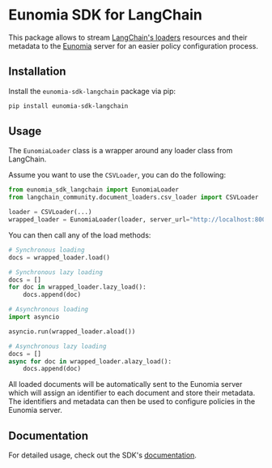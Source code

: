 # Eunomia SDK for LangChain

This package allows to stream [LangChain's loaders][langchain-loaders-docs] resources and their metadata to the [Eunomia][eunomia-github] server for an easier policy configuration process.

## Installation

Install the `eunomia-sdk-langchain` package via pip:

```bash
pip install eunomia-sdk-langchain
```

## Usage

The `EunomiaLoader` class is a wrapper around any loader class from LangChain.

Assume you want to use the `CSVLoader`, you can do the following:

```python
from eunomia_sdk_langchain import EunomiaLoader
from langchain_community.document_loaders.csv_loader import CSVLoader

loader = CSVLoader(...)
wrapped_loader = EunomiaLoader(loader, server_url="http://localhost:8000")
```

You can then call any of the load methods:

```python
# Synchronous loading
docs = wrapped_loader.load()

# Synchronous lazy loading
docs = []
for doc in wrapped_loader.lazy_load():
    docs.append(doc)

# Asynchronous loading
import asyncio

asyncio.run(wrapped_loader.aload())

# Asynchronous lazy loading
docs = []
async for doc in wrapped_loader.alazy_load():
    docs.append(doc)
```

All loaded documents will be automatically sent to the Eunomia server which will assign an identifier to each document and store their metadata. The identifiers and metadata can then be used to configure policies in the Eunomia server.

## Documentation

For detailed usage, check out the SDK's [documentation][docs].

[eunomia-github]: https://github.com/whataboutyou-ai/eunomia
[docs]: https://whataboutyou-ai.github.io/eunomia/api/sdks/langchain/
[langchain-loaders-docs]: https://python.langchain.com/docs/concepts/document_loaders/
